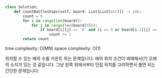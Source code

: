 ```python
class Solution:
    def countBattleships(self, board: List[List[str]]) -> int:
        count = 0
        for i in range(len(board)):
            for j in range(len(board[0])):
                if board[i][j] == 'X' and (i == 0 or board[i-1][j] == '.') and (j == 0 or board[i][j-1] == '.'):
                    count += 1
        return count
```

time complexity: O(MN)
space complexity: O(1)

위치할 수 있는 배의 수를 카운트 하는 문제입니다.
배의 위치 조건이 애매해서(?) 오해의 소지가 있는 것 같습니다.
그냥 왼쪽 위에서부터 인접 위치를 고려하면서 풀면 되는 간단한 문제입니다.